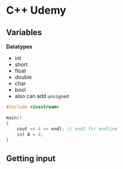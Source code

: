 # C++ Udemy

## Variables

**Datatypes**
- int  
- short 
- float 
- double 
- char 
- bool
- also can add `unsigned`

```cpp
#include <iosstream>

main()
{
	cout << 4 << endl; // endl for endline
	int A = 4;
}
```

## Getting input 
